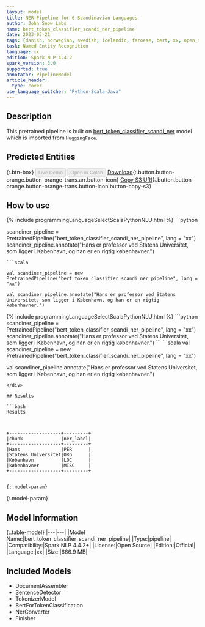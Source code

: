 ```yaml
---
layout: model
title: NER Pipeline for 6 Scandinavian Languages
author: John Snow Labs
name: bert_token_classifier_scandi_ner_pipeline
date: 2023-05-21
tags: [danish, norwegian, swedish, icelandic, faroese, bert, xx, open_source]
task: Named Entity Recognition
language: xx
edition: Spark NLP 4.4.2
spark_version: 3.0
supported: true
annotator: PipelineModel
article_header:
  type: cover
use_language_switcher: "Python-Scala-Java"
---
```


## Description

This pretrained pipeline is built on [bert_token_classifier_scandi_ner](https://nlp.johnsnowlabs.com/2021/12/09/bert_token_classifier_scandi_ner_xx.html) model which is imported from `HuggingFace`.

## Predicted Entities



{:.btn-box}
<button class="button button-orange" disabled>Live Demo</button>
<button class="button button-orange" disabled>Open in Colab</button>
[Download](https://s3.amazonaws.com/auxdata.johnsnowlabs.com/public/models/bert_token_classifier_scandi_ner_pipeline_xx_4.4.2_3.0_1684649668401.zip){:.button.button-orange.button-orange-trans.arr.button-icon}
[Copy S3 URI](s3://auxdata.johnsnowlabs.com/public/models/bert_token_classifier_scandi_ner_pipeline_xx_4.4.2_3.0_1684649668401.zip){:.button.button-orange.button-orange-trans.button-icon.button-copy-s3}

## How to use

<div class="tabs-box" markdown="1">
{% include programmingLanguageSelectScalaPythonNLU.html %}
```python

scandiner_pipeline = PretrainedPipeline("bert_token_classifier_scandi_ner_pipeline", lang = "xx")
scandiner_pipeline.annotate("Hans er professor ved Statens Universitet, som ligger i København, og han er en rigtig københavner.")
```
```scala

val scandiner_pipeline = new PretrainedPipeline("bert_token_classifier_scandi_ner_pipeline", lang = "xx")

val scandiner_pipeline.annotate("Hans er professor ved Statens Universitet, som ligger i København, og han er en rigtig københavner.")
```
</div>

<div class="tabs-box" markdown="1">
{% include programmingLanguageSelectScalaPythonNLU.html %}
```python
scandiner_pipeline = PretrainedPipeline("bert_token_classifier_scandi_ner_pipeline", lang = "xx")
scandiner_pipeline.annotate("Hans er professor ved Statens Universitet, som ligger i København, og han er en rigtig københavner.")
```
```scala
val scandiner_pipeline = new PretrainedPipeline("bert_token_classifier_scandi_ner_pipeline", lang = "xx")

val scandiner_pipeline.annotate("Hans er professor ved Statens Universitet, som ligger i København, og han er en rigtig københavner.")
```
</div>

## Results

```bash
Results



+-------------------+---------+
|chunk              |ner_label|
+-------------------+---------+
|Hans               |PER      |
|Statens Universitet|ORG      |
|København          |LOC      |
|københavner        |MISC     |
+-------------------+---------+


{:.model-param}
```

{:.model-param}
## Model Information

{:.table-model}
|---|---|
|Model Name:|bert_token_classifier_scandi_ner_pipeline|
|Type:|pipeline|
|Compatibility:|Spark NLP 4.4.2+|
|License:|Open Source|
|Edition:|Official|
|Language:|xx|
|Size:|666.9 MB|

## Included Models

- DocumentAssembler
- SentenceDetector
- TokenizerModel
- BertForTokenClassification
- NerConverter
- Finisher